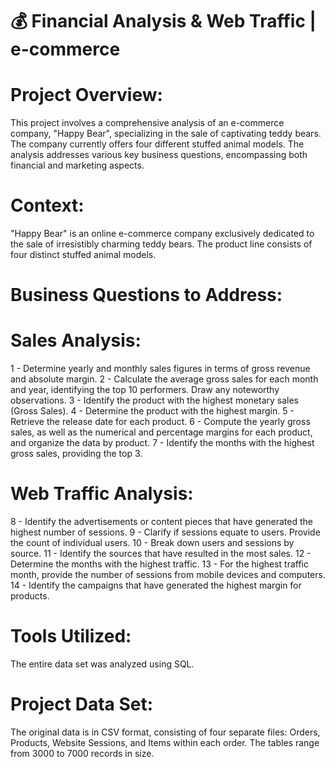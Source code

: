 # 💰 Financial Analysis & Web Traffic | e-commerce

# Project Overview:

This project involves a comprehensive analysis of an e-commerce company, "Happy Bear", specializing in the sale of captivating teddy bears. The company currently offers four different stuffed animal models. The analysis addresses various key business questions, encompassing both financial and marketing aspects.

# Context:

"Happy Bear" is an online e-commerce company exclusively dedicated to the sale of irresistibly charming teddy bears. The product line consists of four distinct stuffed animal models.

# Business Questions to Address:

# Sales Analysis:

1 - Determine yearly and monthly sales figures in terms of gross revenue and absolute margin.
2 - Calculate the average gross sales for each month and year, identifying the top 10 performers. Draw any noteworthy observations.
3 - Identify the product with the highest monetary sales (Gross Sales).
4 - Determine the product with the highest margin.
5 - Retrieve the release date for each product.
6 - Compute the yearly gross sales, as well as the numerical and percentage margins for each product, and organize the data by product.
7 - Identify the months with the highest gross sales, providing the top 3.

# Web Traffic Analysis:

8  - Identify the advertisements or content pieces that have generated the highest number of sessions.
9  - Clarify if sessions equate to users. Provide the count of individual users.
10 - Break down users and sessions by source.
11 - Identify the sources that have resulted in the most sales.
12 - Determine the months with the highest traffic.
13 - For the highest traffic month, provide the number of sessions from mobile devices and computers.
14 - Identify the campaigns that have generated the highest margin for products.


# Tools Utilized:

The entire data set was analyzed using SQL.

# Project Data Set:

The original data is in CSV format, consisting of four separate files: Orders, Products, Website Sessions, and Items within each order. The tables range from 3000 to 7000 records in size.
